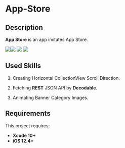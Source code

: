 # App-Store

## Description

**App Store** is an app imitates App Store.

<img src="https://imgur.com/6ZsGy9D.png" ><img src="https://imgur.com/47Aoeji.png">
<img src="https://imgur.com/QLSRh4r.png"> <img src="https://imgur.com/7IXgeZI.png">

## Used Skills

 1. Creating Horizontal CollectionView Scroll Direction.

 2. Fetching **REST** JSON API by **Decodable**.

 3. Animating Banner Category Images.
 
## Requirements

This project requires: 
* **Xcode 10+** 
* **iOS 12.4+**
